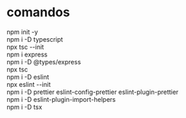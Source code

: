 # comandos
npm init -y
<br>
npm i -D typescript
<br>
npx tsc --init
<br>
npm i express
<br>
npm i -D @types/express
<br>
npx tsc
<br>
npm i -D eslint
<br>
npx eslint --init
<br>
npm i -D prettier eslint-config-prettier eslint-plugin-prettier
<br>
npm i -D eslint-plugin-import-helpers
<br>
npm i -D tsx
<br>
